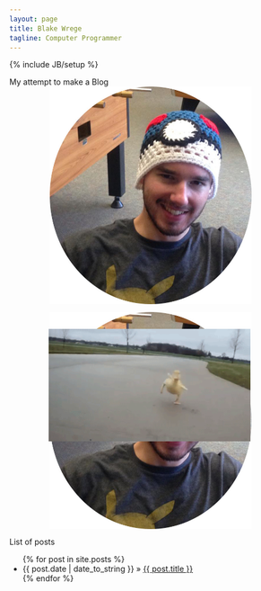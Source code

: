 ```yaml
---
layout: page
title: Blake Wrege
tagline: Computer Programmer
---
```

{% include JB/setup %}

<style>
img {
    display: block;
    max-width:360px;
    max-height:480px;
    width: auto;
    height: auto;
    margin-left: auto;
    margin-right: auto
}
</style>

My attempt to make a Blog
<img src="/assets/images/blake.jpg" alt="Blake">   

<div style="position: relative; left: 0; top: 0;">
  <img src="/assets/images/blake.jpg" style="position: relative; top: 0; left: 0;"/>
  <img src="/assets/images/duckling.gif" style="position: absolute; top: 30px; left: 70px;"/>
</div>



List of posts 

<ul class="posts">
  {% for post in site.posts %}
    <li><span>{{ post.date | date_to_string }}</span> &raquo; <a href="{{ BASE_PATH }}{{ post.url }}">{{ post.title }}</a></li>
  {% endfor %}
</ul>



